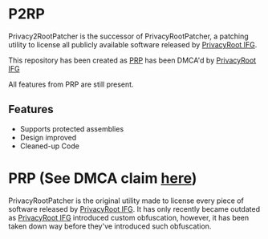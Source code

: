 # P2RP
Privacy2RootPatcher is the successor of PrivacyRootPatcher, a patching utility to license all publicly available software released by <a href="privacyroot.com">PrivacyRoot IFG</a>.

This repository has been created as <a href="https://github.com/git-bfalk/PRP">PRP</a> has been DMCA'd by <a href="privacyroot.com">PrivacyRoot IFG</a>

All features from PRP are still present.

## Features
- Supports protected assemblies
- Design improved
- Cleaned-up Code

# PRP (See DMCA claim <a href="https://github.com/github/dmca/blob/c79cfa59920f319d2fc3f3cfdac1dc3733b0ef5e/2022/10/2022-10-21-source-code-2.md">here</a>)
PrivacyRootPatcher is the original utility made to license every piece of software released by <a href="privacyroot.com">PrivacyRoot IFG</a>. It has only recently became outdated as <a href="privacyroot.com">PrivacyRoot IFG</a> introduced custom obfuscation, however, it has been taken down way before they've introduced such obfuscation.
